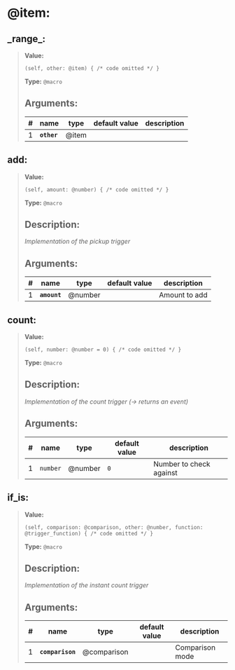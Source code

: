   
# **@item**: 
 
## **\_range\_**:

> **Value:** 
>```spwn
>(self, other: @item) { /* code omitted */ }
>``` 
>**Type:** `@macro` 
>## Arguments:
>
>| # | name | type | default value | description |
>| - | ---- | ---- | ------------- | ----------- |
>| 1 | **`other`** | @item | | |
>

## **add**:

> **Value:** 
>```spwn
>(self, amount: @number) { /* code omitted */ }
>``` 
>**Type:** `@macro` 
>## Description: 
> _Implementation of the pickup trigger_
>## Arguments:
>
>| # | name | type | default value | description |
>| - | ---- | ---- | ------------- | ----------- |
>| 1 | **`amount`** | @number | |Amount to add |
>

## **count**:

> **Value:** 
>```spwn
>(self, number: @number = 0) { /* code omitted */ }
>``` 
>**Type:** `@macro` 
>## Description: 
> _Implementation of the count trigger (-> returns an event)_
>## Arguments:
>
>| # | name | type | default value | description |
>| - | ---- | ---- | ------------- | ----------- |
>| 1 | `number` | @number | `0` |Number to check against |
>

## **if\_is**:

> **Value:** 
>```spwn
>(self, comparison: @comparison, other: @number, function: @trigger_function) { /* code omitted */ }
>``` 
>**Type:** `@macro` 
>## Description: 
> _Implementation of the instant count trigger_
>## Arguments:
>
>| # | name | type | default value | description |
>| - | ---- | ---- | ------------- | ----------- |
>| 1 | **`comparison`** | @comparison | |Comparison mode || 2 | **`other`** | @number | |Number to compare with || 3 | **`function`** | @trigger_function | |Target function if comparison is 'true' |
>
